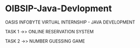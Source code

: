 # OIBSIP-Java-Devlopment
OASIS INFOBYTE VIRTUAL INTERNSHIP - JAVA DEVELOPMENT

TASK 1   ->>    ONLINE RESERVATION SYSTEM

TASK 2   ->>    NUMBER GUESSING GAME
